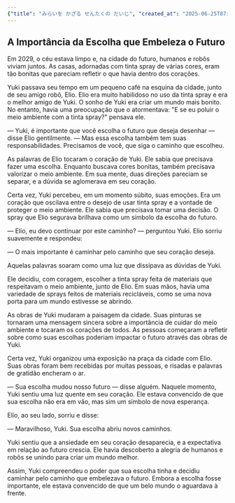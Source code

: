 ```yaml
---
{"title": "みらいを かざる せんたくの だいじ", "created_at": "2025-06-25T07:12:56.955084+09:00", "pattern_id": 5, "pattern_name": "選択の代償型", "year": 2099}
---
```


## A Importância da Escolha que Embeleza o Futuro

Em 2029, o céu estava limpo e, na cidade do futuro, humanos e robôs viviam juntos. As casas, adornadas com tinta spray de várias cores, eram tão bonitas que pareciam refletir o que havia dentro dos corações.

Yuki passava seu tempo em um pequeno café na esquina da cidade, junto de seu amigo robô, Elio. Elio era muito habilidoso no uso da tinta spray e era o melhor amigo de Yuki. O sonho de Yuki era criar um mundo mais bonito. No entanto, havia uma preocupação que o atormentava: "E se eu poluir o meio ambiente com a tinta spray?" pensava ele.

— Yuki, é importante que você escolha o futuro que deseja desenhar — disse Elio gentilmente. — Mas essa escolha também tem suas responsabilidades. Precisamos de você, que siga o caminho que escolheu.

As palavras de Elio tocaram o coração de Yuki. Ele sabia que precisava fazer uma escolha. Enquanto buscava cores bonitas, também precisava valorizar o meio ambiente. Em sua mente, duas direções pareciam se separar, e a dúvida se aglomerava em seu coração.

Certa vez, Yuki percebeu, em um momento súbito, suas emoções. Era um coração que oscilava entre o desejo de usar tinta spray e a vontade de proteger o meio ambiente. Ele sabia que precisava tomar uma decisão. O spray que Elio segurava brilhava como um símbolo da escolha do futuro.

— Elio, eu devo continuar por este caminho? — perguntou Yuki. Elio sorriu suavemente e respondeu:

— O mais importante é caminhar pelo caminho que seu coração deseja.

Aquelas palavras soaram como uma luz que dissipava as dúvidas de Yuki.

Ele decidiu, com coragem, escolher a tinta spray feita de materiais que respeitavam o meio ambiente, junto de Elio. Em suas mãos, havia uma variedade de sprays feitos de materiais recicláveis, como se uma nova porta para um mundo estivesse se abrindo.

As obras de Yuki mudaram a paisagem da cidade. Suas pinturas se tornaram uma mensagem sincera sobre a importância de cuidar do meio ambiente e tocaram os corações de todos. As pessoas começaram a refletir sobre como suas escolhas poderiam impactar o futuro através das obras de Yuki.

Certa vez, Yuki organizou uma exposição na praça da cidade com Elio. Suas obras foram bem recebidas por muitas pessoas, e risadas e palavras de gratidão encheram o ar.

— Sua escolha mudou nosso futuro — disse alguém. Naquele momento, Yuki sentiu uma luz quente em seu coração. Ele estava convencido de que sua escolha não era em vão, mas sim um símbolo de nova esperança.

Elio, ao seu lado, sorriu e disse:

— Maravilhoso, Yuki. Sua escolha abriu novos caminhos.

Yuki sentiu que a ansiedade em seu coração desaparecia, e a expectativa em relação ao futuro crescia. Ele havia descoberto a alegria de humanos e robôs se unindo para criar um mundo melhor.

Assim, Yuki compreendeu o poder que sua escolha tinha e decidiu caminhar pelo caminho que embelezava o futuro. Embora a escolha fosse importante, ele estava convencido de que um belo mundo o aguardava à frente.
